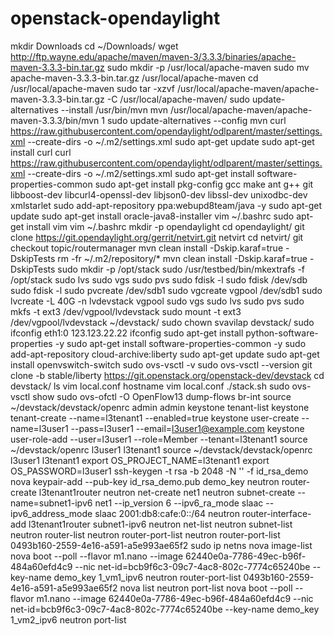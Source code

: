 # openstack-opendaylight


mkdir Downloads
cd ~/Downloads/
wget http://ftp.wayne.edu/apache/maven/maven-3/3.3.3/binaries/apache-maven-3.3.3-bin.tar.gz
sudo mkdir -p /usr/local/apache-maven
sudo mv apache-maven-3.3.3-bin.tar.gz /usr/local/apache-maven
cd /usr/local/apache-maven
sudo tar -xzvf /usr/local/apache-maven/apache-maven-3.3.3-bin.tar.gz -C /usr/local/apache-maven/
sudo update-alternatives --install /usr/bin/mvn mvn /usr/local/apache-maven/apache-maven-3.3.3/bin/mvn 1
sudo update-alternatives --config mvn
curl https://raw.githubusercontent.com/opendaylight/odlparent/master/settings.xml --create-dirs -o ~/.m2/settings.xml
sudo apt-get update
sudo apt-get install curl
curl https://raw.githubusercontent.com/opendaylight/odlparent/master/settings.xml --create-dirs -o ~/.m2/settings.xml
sudo apt-get install software-properties-common
sudo apt-get install pkg-config gcc make ant g++ git libboost-dev libcurl4-openssl-dev libjson0-dev libssl-dev unixodbc-dev xmlstarlet
sudo add-apt-repository ppa:webupd8team/java -y
sudo apt-get update
sudo apt-get install oracle-java8-installer
vim ~/.bashrc
sudo apt-get install vim
vim ~/.bashrc
mkdir -p opendaylight
cd opendaylight/
git clone https://git.opendaylight.org/gerrit/netvirt.git netvirt
cd netvirt/
git checkout topic/routermanager
mvn clean install -Dskip.karaf=true -DskipTests
rm -fr ~/.m2/repository/*
mvn clean install -Dskip.karaf=true -DskipTests
sudo mkdir -p /opt/stack
sudo /usr/testbed/bin/mkextrafs -f /opt/stack
sudo lvs
sudo vgs
sudo pvs
sudo fdisk -l
sudo fdisk /dev/sdb
sudo fdisk -l
sudo pvcreate /dev/sdb1
sudo vgcreate vgpool /dev/sdb1
sudo lvcreate -L 40G -n lvdevstack vgpool
sudo vgs
sudo lvs
sudo pvs
sudo mkfs -t ext3 /dev/vgpool/lvdevstack
sudo mount -t ext3 /dev/vgpool/lvdevstack ~/devstack/
sudo chown svavilap devstack/
sudo ifconfig eth1:0 123.123.22.22
ifconfig
sudo apt-get install python-software-properties -y
sudo apt-get install software-properties-common -y
sudo add-apt-repository cloud-archive:liberty
sudo apt-get update
sudo apt-get install openvswitch-switch
sudo ovs-vsctl -v
sudo ovs-vsctl --version
git clone -b stable/liberty https://git.openstack.org/openstack-dev/devstack
cd devstack/
ls
vim local.conf
hostname
vim local.conf
./stack.sh
sudo ovs-vsctl show
sudo ovs-ofctl -O OpenFlow13 dump-flows br-int
source ~/devstack/devstack/openrc admin admin
keystone tenant-list
keystone tenant-create --name=l3tenant1 --enabled=true
keystone user-create --name=l3user1 --pass=l3user1 --email=l3user1@example.com
keystone user-role-add --user=l3user1 --role=Member --tenant=l3tenant1
source ~/devstack/openrc l3user1 l3tenant1
source ~/devstack/devstack/openrc l3user1 l3tenant1
export OS_PROJECT_NAME=l3tenant1
export OS_PASSWORD=l3user1
ssh-keygen -t rsa -b 2048 -N '' -f id_rsa_demo
nova keypair-add --pub-key  id_rsa_demo.pub  demo_key
neutron router-create l3tenant1router
neutron net-create net1
neutron subnet-create --name=subnet1-ipv6 net1 --ip_version 6 --ipv6_ra_mode slaac --ipv6_address_mode slaac 2001:db8:cafe:0::/64
neutron router-interface-add l3tenant1router subnet1-ipv6
neutron net-list
neutron subnet-list
neutron router-list
neutron router-port-list
neutron router-port-list 0493b160-2559-4e16-a591-a5e993ae65f2
sudo ip netns
nova image-list
nova boot --poll --flavor m1.nano --image 62440e0a-7786-49ec-b96f-484a60efd4c9 --nic net-id=bcb9f6c3-09c7-4ac8-802c-7774c65240be  --key-name demo_key 1_vm1_ipv6
neutron router-port-list 0493b160-2559-4e16-a591-a5e993ae65f2
nova list
neutron port-list
nova boot --poll --flavor m1.nano --image 62440e0a-7786-49ec-b96f-484a60efd4c9 --nic net-id=bcb9f6c3-09c7-4ac8-802c-7774c65240be  --key-name demo_key 1_vm2_ipv6
neutron port-list
